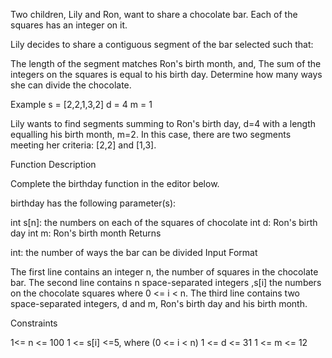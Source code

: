 Two children, Lily and Ron, want to share a chocolate bar. Each of the squares has an integer on it.

Lily decides to share a contiguous segment of the bar selected such that:

The length of the segment matches Ron's birth month, and,
The sum of the integers on the squares is equal to his birth day.
Determine how many ways she can divide the chocolate.

Example
s = [2,2,1,3,2]
d = 4
m = 1


Lily wants to find segments summing to Ron's birth day, d=4  with a length equalling his birth month, m=2. In this case, there are two segments meeting her criteria: [2,2] and [1,3].

Function Description

Complete the birthday function in the editor below.

birthday has the following parameter(s):

int s[n]: the numbers on each of the squares of chocolate
int d: Ron's birth day
int m: Ron's birth month
Returns

int: the number of ways the bar can be divided
Input Format

The first line contains an integer n, the number of squares in the chocolate bar.
The second line contains n space-separated integers ,s[i] the numbers on the chocolate squares where 0 <= i < n.
The third line contains two space-separated integers, d and m, Ron's birth day and his birth month.

Constraints

1<= n <= 100
1 <= s[i] <=5, where (0 <= i < n)
1 <= d <= 31
1 <= m <= 12

